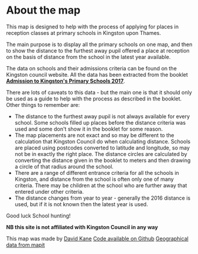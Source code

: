 # About the map

This map is designed to help with the process of applying for places in reception classes at primary schools in Kingston upon Thames.

The main purpose is to display all the primary schools on one map, and then to show the distance to the furthest away pupil offered a place at reception on the basis of distance from the school in the latest year available.

The data on schools and their admissions criteria can be found on the Kingston council website. All the data has been extracted from the booklet [**Admission to Kingston's Primary Schools 2017**](https://www.kingston.gov.uk/downloads/download/217/primary_school_admissions_brochure).

There are lots of caveats to this data - but the main one is that it should only be used as a guide to help with the process as described in the booklet. Other things to remember are:

- The distance to the furthest away pupil is not always available for every school. Some schools filled up places before the distance criteria was used and some don't show it in the booklet for some reason.
- The map placements are not exact and so may be different to the calculation that Kingston Council do when calculating distance. Schools are placed using postcodes converted to latitude and longitude, so may not be in exactly the right place. The distance circles are calculated by converting the distance given in the booklet to meters and then drawing a circle of that radius around the school.
- There are a range of different entrance criteria for all the schools in Kingston, and distance from the school is often only one of many criteria. There may be children at the school who are further away that entered under other criteria.
- The distance changes from year to year - generally the 2016 distance is used, but if it is not known then the latest year is used.

Good luck School hunting!

**NB this site is not affiliated with Kingston Council in any way**

This map was made by [David Kane](https://twitter.com/kanedr)
[Code available on Github](https://github.com/drkane/kingston-school-admissions)
[Geographical data from mapit](http://mapit.mysociety.org/)